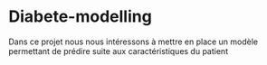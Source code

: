 # Diabete-modelling
Dans ce projet nous nous intéressons à mettre en place un modèle permettant de prédire suite aux caractéristiques du patient
